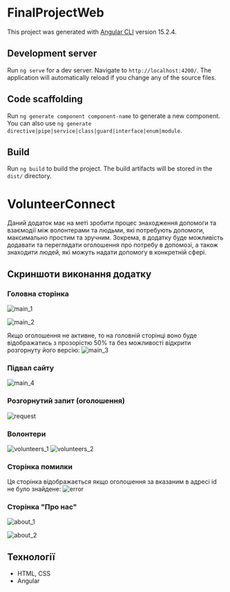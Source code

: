 # FinalProjectWeb

This project was generated with [Angular CLI](https://github.com/angular/angular-cli) version 15.2.4.

## Development server

Run `ng serve` for a dev server. Navigate to `http://localhost:4200/`. The application will automatically reload if you change any of the source files.

## Code scaffolding

Run `ng generate component component-name` to generate a new component. You can also use `ng generate directive|pipe|service|class|guard|interface|enum|module`.

## Build

Run `ng build` to build the project. The build artifacts will be stored in the `dist/` directory.

# VolunteerConnect
Даний додаток має на меті зробити процес знаходження допомоги та взаємодії між волонтерами та людьми, які потребують допомоги, максимально простим та зручним. Зокрема, в додатку буде можливість додавати та переглядати оголошення про потребу в допомозі, а також знаходити людей, які можуть надати допомогу в конкретній сфері.

## Скриншоти виконання додатку

### Головна сторінка

![main_1](https://user-images.githubusercontent.com/107997135/232537796-1bc0a287-0e5e-42c3-afc6-073134715217.jpg)

![main_2](https://user-images.githubusercontent.com/107997135/232537950-34164aaf-bf8b-4199-87b3-a2428df5a3ca.jpg)

Якщо оголошення не активне, то на головній сторінці воно буде відображатись з прозорістю 50% та без можливості відкрити розгорнуту його версію:
![main_3](https://user-images.githubusercontent.com/107997135/232537988-2796893d-627d-4d1a-8e37-cedf61756d95.jpg)

### Підвал сайту

![main_4](https://user-images.githubusercontent.com/107997135/232538083-c90cf681-7843-4020-8732-ac862b0d8cb7.jpg)

### Розгорнутий запит (оголошення)

![request](https://user-images.githubusercontent.com/107997135/232538310-70e8378e-da52-4d8c-818e-7a158c25b278.jpg)

### Волонтери

![volunteers_1](https://user-images.githubusercontent.com/107997135/232538172-950363cd-82be-4613-8b94-5bfe341c09d7.jpg)
![volunteers_2](https://user-images.githubusercontent.com/107997135/232538195-6f9cd89a-1d22-4a52-84a0-5083d90b69cb.jpg)

### Сторінка помилки

Ця сторінка відображається якщо оголошення за вказаним в адресі id не було знайдене:
![error](https://user-images.githubusercontent.com/107997135/232538446-b341a4ad-65e5-4c68-af26-015f7ce04051.jpg)

### Сторінка "Про нас"

![about_1](https://user-images.githubusercontent.com/107997135/232538573-a82d622c-d841-4cb1-b62f-b356528adb91.jpg)

![about_2](https://user-images.githubusercontent.com/107997135/232538613-2689c37f-d1fe-46f9-8402-536b9c54232a.jpg)

## Технології
- HTML, CSS
- Angular
